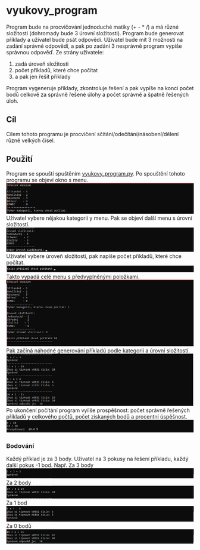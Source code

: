 # vyukovy_program

Program bude na procvičování jednoduché matiky (+ - * /) a má různé složitosti (dohromady bude 3 úrovní složitosti).
Program bude generovat příklady a uživatel bude psát odpovědí. Uživatel bude mít 3 možnosti na zadání správné odpovědí, a pak po zadání 3 nesprávně program vypíše správnou odpověď.
Ze strány uživatele:
1) zadá úroveň složitosti
2) počet příkladů, které chce počítat
3) a pak jen řešit příklady

Program vygeneruje příklady, zkontroluje řešení a pak vypíše na konci počet bodů celkově za správně řešené úlohy a počet správně a špatně řešených úloh.


## Cíl

Cílem tohoto programu je procvičení sčítání/odečítání/násobení/dělení různě velkých čísel.


## Použití

Program se spouští spuštěním [vyukovy_program.py](vyukovy_program.py). Po spouštění tohoto programu se objeví okno s menu.
![menu_1](Pictures/menu_1.png)
Uživatel vybere nějakou kategorii y menu. Pak se objeví další menu s úrovní složitostí.
![menu_2](Pictures/menu_2.png)
Uživatel vybere úroveň složitostí, pak napíše počet příkladů, které chce počítat.
![menu_3](Pictures/menu_3.png)
Takto vypadá celé menu s předvyplněnými položkami.
![menu](Pictures/menu.png)
Pak začíná náhodné generování příkladú podle kategorii a úrovní složitostí.
![priklady](Pictures/priklady.png)
Po ukončení počítání program vyíiše prospěšnost: počet správně řešených příkladů y celkového počtů, počet získaných bodů a procentní úspěšnost.
![prospech](Pictures/prospech.png)

### Bodování

Každý příklad je za 3 body. Uživatel na 3 pokusy na řešení příkladu, každý další pokus -1 bod. Např. 
Za 3 body
![b_3](Pictures/b_3.png)
Za 2 body
![b_2](Pictures/b_2.png)
Za 1 bod
![b_1](Pictures/b_1.png)
Za 0 bodů
![b_0](Pictures/b_0.png)
